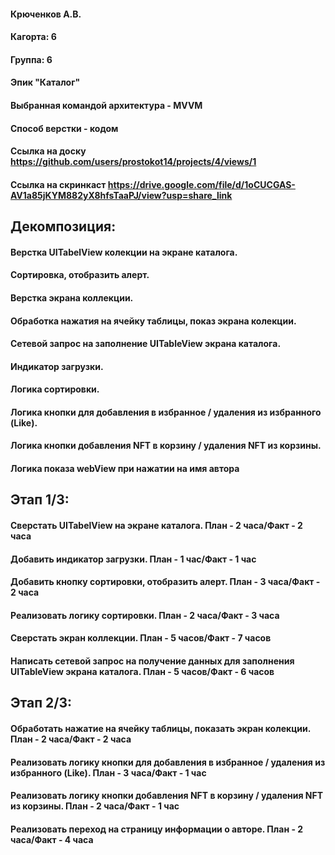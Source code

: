 #### Крюченков А.В.
#### Кагорта: 6
#### Группа: 6
#### Эпик "Каталог"
#### Выбранная командой архитектура - MVVM
#### Способ верстки - кодом
#### Ссылка на доску https://github.com/users/prostokot14/projects/4/views/1
#### Cсылка на скринкаст https://drive.google.com/file/d/1oCUCGAS-AV1a85jKYM882yX8hfsTaaPJ/view?usp=share_link


## Декомпозиция:
#### Верстка UITabelView колекции на экране каталога.
#### Сортировка, отобразить алерт.
#### Верстка экрана коллекции.
#### Обработка нажатия на ячейку таблицы, показ экрана колекции.
#### Сетевой запрос на заполнение UITableView экрана каталога.
#### Индикатор загрузки.
#### Логика сортировки.
#### Логика кнопки для добавления в избранное / удаления из избранного (Like).
#### Логика кнопки добавления NFT в корзину / удаления NFT из корзины.
#### Логика показа webView при нажатии на имя автора

## Этап 1/3:
#### Сверстать UITabelView на экране каталога. План - 2 часа/Факт - 2 часа
#### Добавить индикатор загрузки. План - 1 час/Факт - 1 час
#### Добавить кнопку сортировки, отобразить алерт. План - 3 часа/Факт - 2 часа
#### Реализовать логику сортировки. План - 2 часа/Факт - 3 часа
#### Сверстать экран коллекции. План - 5 часов/Факт - 7 часов
#### Написать сетевой запрос на получение данных для заполнения UITableView экрана каталога. План - 5 часов/Факт - 6 часов

## Этап 2/3:
#### Обработать нажатие на ячейку таблицы, показать экран колекции. План - 2 часа/Факт - 2 часа
#### Реализовать логику кнопки для добавления в избранное / удаления из избранного (Like). План - 3 часа/Факт - 1 час
#### Реализовать логику кнопки добавления NFT в корзину / удаления NFT из корзины. План - 2 часа/Факт - 1 час
#### Реализовать переход на страницу информации о авторе. План - 2 часа/Факт - 4 часа
